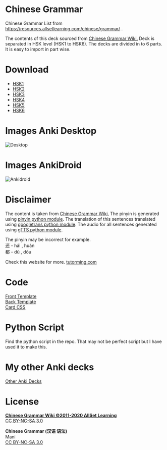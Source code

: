 # Chinese Grammar
 Chinese Grammar List from https://resources.allsetlearning.com/chinese/grammar/  . 

The contents of this deck sourced from <a href="https://resources.allsetlearning.com/chinese/grammar/">Chinese Grammar Wiki.</a>
Deck is separated in HSK level (HSK1 to HSK6). 
The decks are divided in to 6 parts. It is easy to import in part wise.

# Download
- [HSK1](https://ankiweb.net/shared/info/551486109)
- [HSK2](https://ankiweb.net/shared/info/1526210323)
- [HSK3](https://ankiweb.net/shared/info/1248498506)
- [HSK4](https://ankiweb.net/shared/info/1705122553)
- [HSK5](https://ankiweb.net/shared/info/1395037365)
- [HSK6](https://ankiweb.net/shared/info/2120672269)

# Images Anki Desktop
![Desktop](https://github.com/infinyte7/Chinese-Grammar/blob/master/Images/anki_desktop.png)

# Images AnkiDroid
![Ankidroid](https://github.com/infinyte7/Chinese-Grammar/blob/master/Images/anki_mobile.png)

# Disclaimer
The content is taken from  <a href="https://resources.allsetlearning.com/chinese/grammar/">Chinese Grammar Wiki.</a> The pinyin is generated using <a href="https://pypi.org/project/pinyin/">pinyin python module</a>. The translation of this sentences translated using <a href="https://pypi.org/project/googletrans/">googletrans python module</a>. The audio for all sentences generated using <a href="https://pypi.org/project/gTTS/">gTTS python module</a>.

The pinyin may be incorrect for example.
<br>还 - hái , huán
<br>都 - dū , dōu

Check this website for more. <a href="http://blog.tutorming.com/mandarin-chinese-learning-tips/chinese-characters-with-various-pronunciations">tutorming.com</a>

# Code
[Front Template](https://github.com/infinyte7/Chinese-Grammar/blob/master/Anki%20Deck/front_card.html)
<br>[Back Template](https://github.com/infinyte7/Chinese-Grammar/blob/master/Anki%20Deck/back_card.html)
<br>[Card CSS](https://github.com/infinyte7/Chinese-Grammar/blob/master/Anki%20Deck/card.css)

# Python Script
Find the python script in the repo.
That may not be perfect script but I have used it to make this.

# My other Anki decks
[Other Anki Decks](https://ankiweb.net/shared/byauthor/2120672269)

# License
<b>[Chinese Grammar Wiki ©2011-2020 AllSet Learning](https://resources.allsetlearning.com/chinese/grammar/Chinese%20Grammar%20Wiki:Copyrights)</b>
<br>[CC BY-NC-SA 3.0](https://creativecommons.org/licenses/by-nc-sa/3.0/)

<b>Chinese Grammar (汉语 语法)</b>
<br>Mani
<br>[CC BY-NC-SA 3.0](https://creativecommons.org/licenses/by-nc-sa/3.0/)

